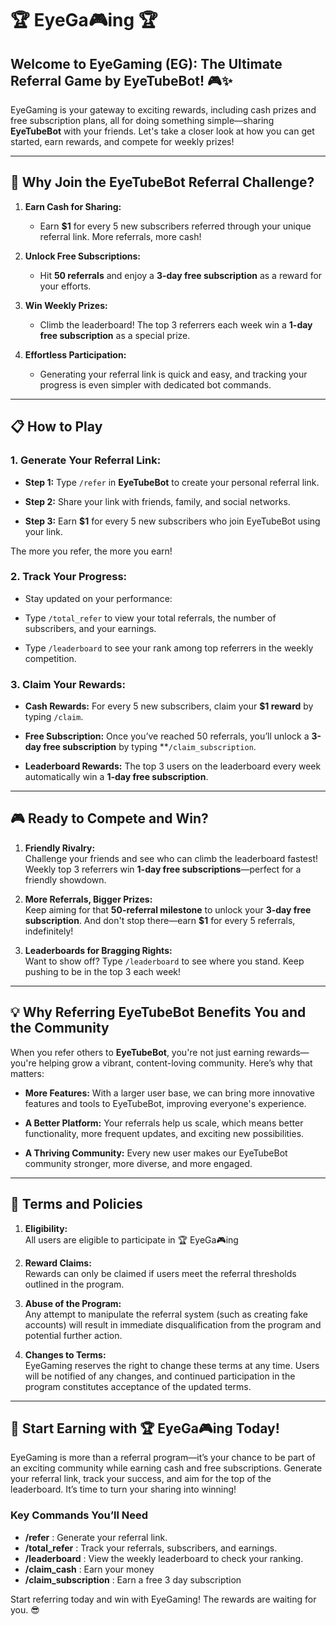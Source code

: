 # 🏆 EyeGa🎮ing 🏆

## Welcome to EyeGaming (EG): The Ultimate Referral Game by EyeTubeBot! 🎮✨

EyeGaming is your gateway to exciting rewards, including cash prizes and free subscription plans, all for doing something simple—sharing **EyeTubeBot** with your friends. Let's take a closer look at how you can get started, earn rewards, and compete for weekly prizes!

---

## 🌟 Why Join the EyeTubeBot Referral Challenge?

1. **Earn Cash for Sharing:**
   - Earn **$1** for every 5 new subscribers referred through your unique referral link. More referrals, more cash!

2. **Unlock Free Subscriptions:**
   - Hit **50 referrals** and enjoy a **3-day free subscription** as a reward for your efforts.

3. **Win Weekly Prizes:**
   - Climb the leaderboard! The top 3 referrers each week win a **1-day free subscription** as a special prize.

4. **Effortless Participation:**
   - Generating your referral link is quick and easy, and tracking your progress is even simpler with dedicated bot commands.

---

## 📋 How to Play

### 1. **Generate Your Referral Link:**

- **Step 1:** Type `/refer` in **EyeTubeBot** to create your personal referral link.

- **Step 2:** Share your link with friends, family, and social networks.

- **Step 3:** Earn **$1** for every 5 new subscribers who join EyeTubeBot using your link.

The more you refer, the more you earn!

### 2. **Track Your Progress:**

- Stay updated on your performance:

- Type `/total_refer` to view your total referrals, the number of subscribers, and your earnings.

- Type `/leaderboard` to see your rank among top referrers in the weekly competition.

### 3. **Claim Your Rewards:**

- **Cash Rewards:** For every 5 new subscribers, claim your **$1 reward** by typing `/claim`.

- **Free Subscription:** Once you’ve reached 50 referrals, you’ll unlock a **3-day free subscription** by typing **`/claim_subscription`.

- **Leaderboard Rewards:** The top 3 users on the leaderboard every week automatically win a **1-day free subscription**.

---

## 🎮 Ready to Compete and Win?

1. **Friendly Rivalry:**  
   Challenge your friends and see who can climb the leaderboard fastest! Weekly top 3 referrers win **1-day free subscriptions**—perfect for a friendly showdown.

2. **More Referrals, Bigger Prizes:**  
   Keep aiming for that **50-referral milestone** to unlock your **3-day free subscription**. And don't stop there—earn **$1** for every 5 referrals, indefinitely!

3. **Leaderboards for Bragging Rights:**  
   Want to show off? Type `/leaderboard` to see where you stand. Keep pushing to be in the top 3 each week!

---

## 💡 Why Referring EyeTubeBot Benefits You and the Community

When you refer others to **EyeTubeBot**, you're not just earning rewards—you're helping grow a vibrant, content-loving community. Here’s why that matters:

- **More Features:** With a larger user base, we can bring more innovative features and tools to EyeTubeBot, improving everyone's experience.

- **A Better Platform:** Your referrals help us scale, which means better functionality, more frequent updates, and exciting new possibilities.

- **A Thriving Community:** Every new user makes our EyeTubeBot community stronger, more diverse, and more engaged.

---

## 📜 Terms and Policies

1. **Eligibility:**  
   All users are eligible to participate in 🏆 EyeGa🎮ing

2. **Reward Claims:**  
   Rewards can only be claimed if users meet the referral thresholds outlined in the program.

3. **Abuse of the Program:**  
   Any attempt to manipulate the referral system (such as creating fake accounts) will result in immediate disqualification from the program and potential further action.

4. **Changes to Terms:**  
   EyeGaming reserves the right to change these terms at any time. Users will be notified of any changes, and continued participation in the program constitutes acceptance of the updated terms.

---

## 🚀 Start Earning with 🏆 EyeGa🎮ing Today!

EyeGaming is more than a referral program—it’s your chance to be part of an exciting community while earning cash and free subscriptions. Generate your referral link, track your success, and aim for the top of the leaderboard. It’s time to turn your sharing into winning!

### Key Commands You’ll Need

- **/refer** : Generate your referral link.
- **/total_refer** : Track your referrals, subscribers, and earnings.
- **/leaderboard** : View the weekly leaderboard to check your ranking.
- **/claim_cash** : Earn your money
- **/claim_subscription** : Earn a free 3 day subscription

Start referring today and win with EyeGaming! The rewards are waiting for you. 😎
